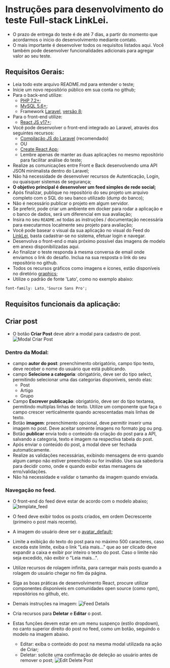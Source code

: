 # Instruções para desenvolvimento do teste Full-stack LinkLei.

- O prazo de entrega do teste é de até 7 dias, a partir do momento que acordarmos o início do desenvolvimento mediante contato.
- O mais importante é desenvolver todos os requisitos listados aqui. Você também pode desenvolver funcionalidades adicionais para agregar valor ao seu teste.


## Requisitos Gerais:

- Leia todo este arquivo README.md para entender o teste;
- Inície um novo repositório público em sua conta no github;
- Para o back-end utilize:
  - [PHP 7.2+](http://php.net/);
  - [MySQL 5.6+](https://www.mysql.com/);
  - Framework [Laravel](https://laravel.com/), [versão 8](https://laravel.com/docs/8.x);
- Para o front-end utilize:
  - [React JS v17+](https://pt-br.reactjs.org/);
- Você pode desenvolver o front-end integrado ao Laravel, através dos seguintes recursos:
  - [Compilação JS do Laravel](https://laravel.com/docs/8.x/mix#react) (recomendado)
  - OU
  - [Create React App](https://pt-br.reactjs.org/docs/create-a-new-react-app.html#create-react-app);
  - Lembre apenas de manter as duas aplicações no mesmo repositório para facilitar análise do teste;
- Realize as comunicações entre Front e Back desenvolvendo uma API JSON minimalista dentro do Laravel;
- Não há necessidade de desenvolver recursos de Autenticação, Login, ou quaisquer sistemas de segurança;
- **O objetivo principal é desenvolver um feed simples de rede social;**
- Após finalizar, publique no repositório do seu projeto um arquivo completo com o SQL do seu banco utilizado (dump do banco);
- Não é necessário publicar o projeto em algum servidor.
- Se preferir, pode criar um ambiente em docker para rodar a aplicação e o banco de dados, será um diferencial em sua avaliação;
- Insira no seu `README.md` todas as instruções / documentação necessária para executarmos localmente seu projeto para avaliação;
- Você pode basear o visual da sua aplicação no visual do Feed do [LinkLei](https://linklei.com.br/), basta cadastrar-se no sistema, efetuar login e navegar.
- Desenvolva o front-end o mais próximo possível das imagens de modelo em anexo disponibilizadas aqui.
- Ao finalizar o teste responda à mesma conversa de email onde enviamos o link do desafio. Inclua na sua resposta o link do seu repositório no github.
- Todos os recursos gráficos como imagens e ícones, estão disponíveis no diretório [graphics](https://github.com/linklei-dev/fullstack-test-laravel/tree/main/graphics);
- Utilize o padrão de fonte 'Lato', como no exemplo abaixo:
```css
font-family: Lato,'Source Sans Pro';
```

## Requisitos funcionais da aplicação:


## Criar post
- O botão **Criar Post** deve abrir a modal para cadastro de post.<br>
![Modal Criar Post](https://github.com/linklei-dev/fullstack-test-laravel/blob/main/graphics/modal_create_post.png?raw=true)

### Dentro da Modal:
  - campo **autor do post**: preenchimento obrigatório, campo tipo texto, deve receber o nome do usuário que está publicando.
  - campo **Selecione a categoria**: obrigatório, deve ser do tipo select, permitindo selecionar uma das categorias disponíveis, sendo elas:
    - Post
    - Artigo
    - Grupo
  - Campo **Escrever publicação**: obrigatório, deve ser do tipo textarea, permitindo multiplas linhas de texto. Utilize um componente que faça o campo crescer verticalmente quando acrescentadas mais linhas de texto. 
  - Botão **imagem**: preenchimento opcional, deve permitir inserir uma imagem no post. Deve aceitar somente imagens no formato jpg ou png.
  - Botão **publicar** envia todo o conteúdo da criação do post para a API, salvando a categoria, texto e imagem na respectiva tabela do post.
  - Após enviar o conteúdo do post, a modal deve ser fechada automaticamente.
  - Realize as validações necessárias, exibindo mensagens de erro quando algum campo não estiver preenchido ou for inválido. Use sua sabedoria para decidir como, onde e quando exibir estas mensagens de erro/validações.
  - Não há necessidade e validar o tamanho da imagem quando enviada.

  ### Navegação no feed.
  - O front-end do feed deve estar de acordo com o modelo abaixo;
  ![template_feed](https://github.com/linklei-dev/fullstack-test-laravel/blob/main/graphics/template_feed.png?raw=true)

  - O feed deve exibir todos os posts criados, em ordem Decrescente (primeiro o post mais recente).
  - A imagem do usuário deve ser o [avatar_default](https://github.com/linklei-dev/fullstack-test-laravel/blob/main/graphics/avatar_default.png?raw=true);
  - Limite a exibição do texto do post para no máximo 500 caracteres, caso exceda este limite, exiba o link "Leia mais..." que ao ser clicado deve expandir a caixa e exibir por inteiro o texto do post. Caso o limite não seja excedido, não exibir o "Leia mais...".
  - Utilize recursos de rolagem infinita, para carregar mais posts quando a rolagem do usuário chegar no fim da página.
  - Siga as boas práticas de desenvolvimento React, procure utilizar componentes disponíveis em comunidades open source (como npm), repositórios no github, etc.
  - Demais instruções na imagem:
  ![Feed Details](https://github.com/linklei-dev/fullstack-test-laravel/blob/main/graphics/feed_detail.png?raw=true)
  - Cria recursos para **Deletar** e **Editar** o post.
  - Estas funções devem estar em um menu suspenço (estilo dropdown), no canto superior direito do post no feed, como um botão, seguindo o modelo na imagem abaixo.
    - Editar: exiba o conteúdo do post na mesma modal utilizada na ação de Criar;
    - Deletar: solicite uma confirmação de deleção ao usuário antes de remover o post;
  ![Edit Delete Post](https://github.com/linklei-dev/fullstack-test-laravel/blob/main/graphics/edit_delete_post.png?raw=true)
